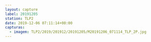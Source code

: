 ```yaml
---
layout: capture
label: 20191205
station: TLP2
date: 2019-12-06 07:11:14+00:00
capturas:
  - imagem: TLP2/2019/201912/20191205/M20191206_071114_TLP_2P.jpg
---
```

